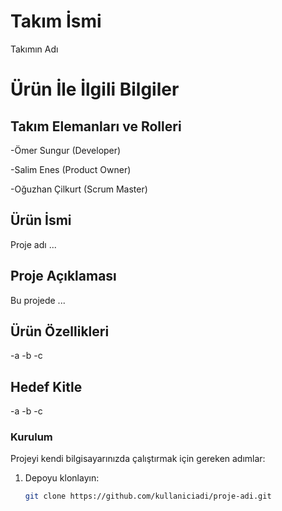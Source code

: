 # Takım İsmi
Takımın Adı



# Ürün İle İlgili Bilgiler

## Takım Elemanları ve Rolleri
-Ömer Sungur (Developer)

-Salim Enes (Product Owner)

-Oğuzhan Çilkurt (Scrum Master)

## Ürün İsmi
Proje adı ...

## Proje Açıklaması
Bu projede ...

## Ürün Özellikleri
-a
-b
-c

## Hedef Kitle
-a
-b
-c


### Kurulum
Projeyi kendi bilgisayarınızda çalıştırmak için gereken adımlar:

1. Depoyu klonlayın:
   ```bash
   git clone https://github.com/kullaniciadi/proje-adi.git
